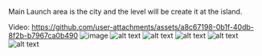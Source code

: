 
Main Launch area is the city and the level will be create it at the island.

Video: https://github.com/user-attachments/assets/a8c67198-0b1f-40db-8f2b-b7967ca0b490
![image](https://github.com/user-attachments/assets/dc4a5c2b-d0e8-44f3-919e-df3a5f147077)
![alt text](image.png)
![alt text](image-1.png)
![alt text](image-2.png)
![alt text](image-3.png)
![alt text](image-4.png)



